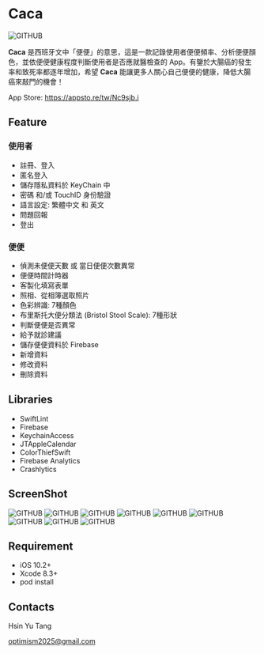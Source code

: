 # Caca
![GITHUB](https://github.com/CelesteTang/Caca/blob/master/Caca/Assets.xcassets/AppIcon.appiconset/iPhone%20App%20Icon%2060pt@3x.png?raw=true "icon圖示")

**Caca** 是西班牙文中「便便」的意思，這是一款記錄使用者便便頻率、分析便便顏色，並依便便健康程度判斷使用者是否應就醫檢查的 App。有鑒於大腸癌的發生率和致死率都逐年增加，希望 **Caca** 能讓更多人關心自己便便的健康，降低大腸癌來敲門的機會！

App Store: <https://appsto.re/tw/Nc9sjb.i>

## Feature
### 使用者
* 註冊、登入
* 匿名登入
* 儲存隱私資料於 KeyChain 中
* 密碼 和/或 TouchID 身份驗證
* 語言設定: 繁體中文 和 英文
* 問題回報
* 登出

### 便便
* 偵測未便便天數 或 當日便便次數異常
* 便便時間計時器
* 客製化填寫表單
* 照相、從相簿選取照片
* 色彩辨識: 7種顏色
* 布里斯托大便分類法 (Bristol Stool Scale): 7種形狀
* 判斷便便是否異常
* 給予就診建議
* 儲存便便資料於 Firebase
* 新增資料
* 修改資料
* 刪除資料
## Libraries
* SwiftLint
* Firebase
* KeychainAccess
* JTAppleCalendar
* ColorThiefSwift
* Firebase Analytics
* Crashlytics
## ScreenShot
![GITHUB](https://github.com/CelesteTang/Caca/blob/master/Caca/Assets.xcassets/screenshot1.imageset/screenshot1.png?raw=true "登入頁面")
![GITHUB](https://github.com/CelesteTang/Caca/blob/master/Caca/Assets.xcassets/screenshot2.imageset/screenshot2.png?raw=true "主頁面")
![GITHUB](https://github.com/CelesteTang/Caca/blob/master/Caca/Assets.xcassets/screenshot3.imageset/screenshot3.png?raw=true "計時頁面")
![GITHUB](https://github.com/CelesteTang/Caca/blob/master/Caca/Assets.xcassets/screenshot4.imageset/screenshot4.png?raw=true "紀錄頁面")
![GITHUB](https://github.com/CelesteTang/Caca/blob/master/Caca/Assets.xcassets/screenshot5.imageset/screenshot5.png?raw=true "色彩辨識")
![GITHUB](https://github.com/CelesteTang/Caca/blob/master/Caca/Assets.xcassets/screenshot8.imageset/screenshot8.png?raw=true "詳細資料")
![GITHUB](https://github.com/CelesteTang/Caca/blob/master/Caca/Assets.xcassets/screenshot6.imageset/screenshot6.png?raw=true "建議頁面")
![GITHUB](https://github.com/CelesteTang/Caca/blob/master/Caca/Assets.xcassets/screenshot7.imageset/screenshot7.png?raw=true "密碼設定")
![GITHUB](https://github.com/CelesteTang/Caca/blob/master/Caca/Assets.xcassets/screenshot9.imageset/screenshot9.png?raw=true "設定")
## Requirement
* iOS 10.2+
* Xcode 8.3+
* pod install
## Contacts
Hsin Yu Tang

<optimism2025@gmail.com>
